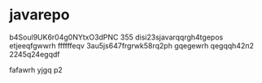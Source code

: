 # javarepo
b4Soul9UK6r04g0NYtxO3dPNC
355
disi23sjavarqqrgh4tgepos
etjeeqfgwwrh
ffffffeqv
3au5js647frgrwk58rq2рh
gqegewrh
qegqqh42п2
2245q24egqdf

fafawrh
yjgq
р2
